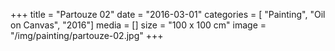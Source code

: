 +++
title = "Partouze 02"
date = "2016-03-01"
categories = [ "Painting", "Oil on Canvas", "2016"]
media = []
size = "100 x 100 cm"
image = "/img/painting/partouze-02.jpg"
+++
